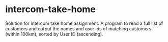 # intercom-take-home

Solution for intercom take home assignment. A program to read a full list of customers and output 
the names and user ids of matching customers (within 100km), sorted by User ID (ascending).